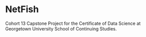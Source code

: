 # NetFish
Cohort 13 Capstone Project for the Certificate of Data Science at Georgetown University School of Continuing Studies.
